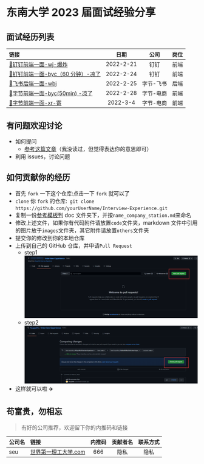 # 东南大学 2023 届面试经验分享

## 面试经历列表

| 链接                                                                    |   日期    |   公司    | 岗位 |
| :---------------------------------------------------------------------- | :-------: | :-------: | :--: |
| [:link:钉钉前端一面-wj-爆炸](./doc/wj_dingding_fontend.md)              | 2022-2-21 |   钉钉    | 前端 |
| [:link:钉钉前端一面-byc（60 分钟）-凉了](./doc/byc_dingding_fontend.md) | 2022-2-24 |   钉钉    | 前端 |
| [:link:飞书后端一面-wbj](./doc/wbj_bytedance_backend.md)                | 2022-2-25 | 字节-飞书 | 后端 |
| [:link:字节前端一面-byc(50min) -凉了](./doc/byc_bytedance_fontend.md)   | 2022-2-28 | 字节-电商 | 前端 |
| [:link:字节前端一面-xr-寄](./doc/xr_bytedance_fontend.md)               | 2022-3-4  | 字节-电商 | 前端 |

## 有问题欢迎讨论

- 如何提问
  - [参考这篇文章](https://github.com/ryanhanwu/How-To-Ask-Questions-The-Smart-Way/blob/main/README-zh_CN.md)（我没读过，但觉得表达你的意思即可）
- 利用 issues，讨论问题

## 如何贡献你的经历

- 首先 `fork` 一下这个仓库:点击一下 `fork` 就可以了
- `clone` 你 `fork` 的仓库:` git clone https://github.com/yourUserName/Interview-Experience.git`
- 复制一份[参考模板](./template.md)到 doc 文件夹下，并按`name_company_station.md`来命名
- 修改上述文件，如果你有代码附件请放置`code`文件夹，markdown 文件中引用的图片放于`images`文件夹，其它附件请放置`others`文件夹
- 提交你的修改到你的本地仓库
- 上传到自己的 GitHub 仓库，并申请`Pull Request`
  - step1
    ![](images/pr_example1.png)
  - step2
    ![](images/pr_example2.png)
- 这样就可以啦 :airplane:

## 苟富贵，勿相忘

> 有好的公司推荐，欢迎留下你的内推码和链接

| 公司名 | 链接                                                 | 内推码 | 贡献者名 | 联系方式 |
| :----- | :--------------------------------------------------- | :----: | :------: | :------: |
| seu    | [世界第一理工大学.com](https://世界第一理工大学.com) |  666   |   隐私   |   隐私   |
